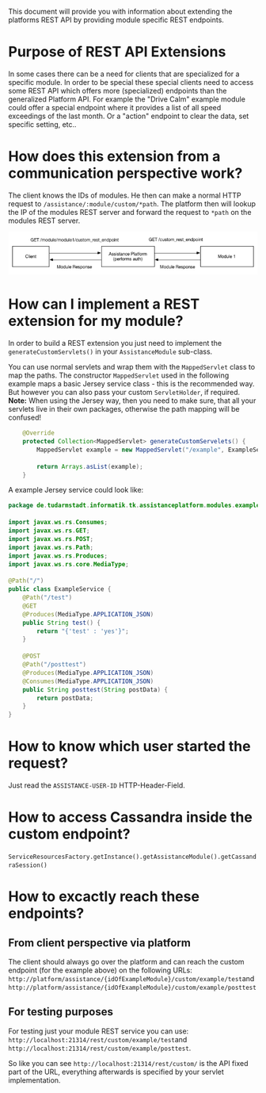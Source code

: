 This document will provide you with information about extending the platforms REST API by providing module specific REST endpoints.

# Purpose of REST API Extensions
In some cases there can be a need for clients that are specialized for a specific module. In order to be special these special clients need to access some REST API which offers more (specialized) endpoints than the generalized Platform API. For example the "Drive Calm" example module could offer a special endpoint where it provides a list of all speed exceedings of the last month. Or a "action" endpoint to clear the data, set specific setting, etc..

# How does this extension from a communication perspective work?
The client knows the IDs of modules. He then can make a normal HTTP request to `/assistance/:module/custom/*path`. The platform then will lookup the IP of the modules REST server and forward the request to `*path` on the modules REST server. 

![Modules communication](../img/ModuleRestCommunication.png)

# How can I implement a REST extension for my module?
In order to build a REST extension you just need to implement the `generateCustomServlets()` in your `AssistanceModule` sub-class.

You can use normal servlets and wrap them with the `MappedServlet` class to map the paths. The constructor `MappedServlet` used in the following example maps a basic Jersey service class - this is the recommended way. But however you can also pass your custom `ServletHolder`, if required. **Note:** When using the Jersey way, then you need to make sure, that all your servlets live in their own packages, otherwise the path mapping will be confused!

```java
	@Override
	protected Collection<MappedServlet> generateCustomServelets() {
		MappedServlet example = new MappedServlet("/example", ExampleService.class);
		
		return Arrays.asList(example);
	}
```

A example Jersey service could look like:
```java
package de.tudarmstadt.informatik.tk.assistanceplatform.modules.example.assistance.examplews;

import javax.ws.rs.Consumes;
import javax.ws.rs.GET;
import javax.ws.rs.POST;
import javax.ws.rs.Path;
import javax.ws.rs.Produces;
import javax.ws.rs.core.MediaType;

@Path("/")
public class ExampleService {
	@Path("/test")
	@GET
	@Produces(MediaType.APPLICATION_JSON)
	public String test() {
		return "{'test' : 'yes'}";
	}
	
	@POST
	@Path("/posttest")
	@Produces(MediaType.APPLICATION_JSON)
	@Consumes(MediaType.APPLICATION_JSON)
	public String posttest(String postData) {
		return postData;
	}
}
```

# How to know which user started the request?
Just read the `ASSISTANCE-USER-ID` HTTP-Header-Field.

# How to access Cassandra inside the custom endpoint?
`ServiceResourcesFactory.getInstance().getAssistanceModule().getCassandraSession()`

# How to excactly reach these endpoints?
## From client perspective via platform
The client should always go over the platform and can reach the custom endpoint (for the example above) on the following URLs: `http://platform/assistance/{idOfExampleModule}/custom/example/test`and `http://platform/assistance/{idOfExampleModule}/custom/example/posttest`

## For testing purposes
For testing just your module REST service you can use:
`http://localhost:21314/rest/custom/example/test`and `http://localhost:21314/rest/custom/example/posttest`.

So like you can see `http://localhost:21314/rest/custom/` is the API fixed part of the URL, everything afterwards is specified by your servlet implementation.